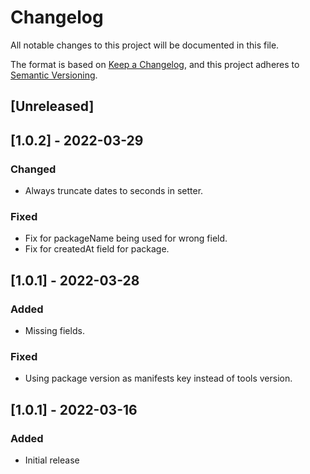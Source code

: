 # Changelog
All notable changes to this project will be documented in this file.

The format is based on [Keep a Changelog](https://keepachangelog.com/en/1.0.0/),
and this project adheres to [Semantic Versioning](https://semver.org/spec/v2.0.0.html).

## [Unreleased]

## [1.0.2] - 2022-03-29

### Changed 
- Always truncate dates to seconds in setter.

### Fixed
- Fix for packageName being used for wrong field.
- Fix for createdAt field for package.

## [1.0.1] - 2022-03-28

### Added
- Missing fields.

### Fixed
- Using package version as manifests key instead of tools version.

## [1.0.1] - 2022-03-16

### Added
- Initial release
